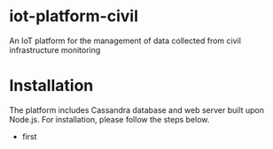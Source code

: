 # iot-platform-civil
An IoT platform for the management of data collected from civil infrastructure monitoring

# Installation
The platform includes Cassandra database and web server built upon Node.js. For installation, please follow the steps below.
- first
